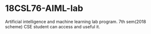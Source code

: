 # 18CSL76-AIML-lab
Artificial intelligence and machine learning lab program.
7th sem(2018 scheme) CSE student can access and useful it.
